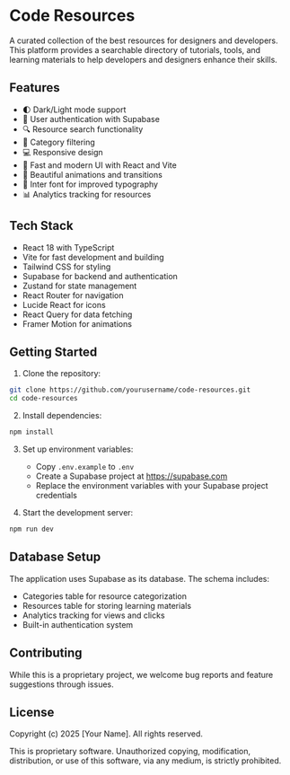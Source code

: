 # Code Resources

A curated collection of the best resources for designers and developers. This platform provides a searchable directory of tutorials, tools, and learning materials to help developers and designers enhance their skills.

## Features

- 🌓 Dark/Light mode support
- 🔐 User authentication with Supabase
- 🔍 Resource search functionality
- 📑 Category filtering
- 💻 Responsive design
- 🚀 Fast and modern UI with React and Vite
- 🌟 Beautiful animations and transitions
- 🎨 Inter font for improved typography
- 📊 Analytics tracking for resources

## Tech Stack

- React 18 with TypeScript
- Vite for fast development and building
- Tailwind CSS for styling
- Supabase for backend and authentication
- Zustand for state management
- React Router for navigation
- Lucide React for icons
- React Query for data fetching
- Framer Motion for animations

## Getting Started

1. Clone the repository:
```bash
git clone https://github.com/yourusername/code-resources.git
cd code-resources
```

2. Install dependencies:
```bash
npm install
```

3. Set up environment variables:
   - Copy `.env.example` to `.env`
   - Create a Supabase project at https://supabase.com
   - Replace the environment variables with your Supabase project credentials

4. Start the development server:
```bash
npm run dev
```

## Database Setup

The application uses Supabase as its database. The schema includes:

- Categories table for resource categorization
- Resources table for storing learning materials
- Analytics tracking for views and clicks
- Built-in authentication system

## Contributing

While this is a proprietary project, we welcome bug reports and feature suggestions through issues.

## License

Copyright (c) 2025 [Your Name]. All rights reserved.

This is proprietary software. Unauthorized copying, modification, distribution, or use of this software, via any medium, is strictly prohibited.